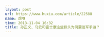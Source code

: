 ```yaml
---
layout: post
url: https://www.huxiu.com/article/22588
name: 虎嗅
time: 2013-11-04 16:32
title: 孙正义、马云和富士康这些巨头为何要进军手游？
---
```

